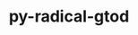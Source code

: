 ---
title: "py-radical-gtod"
layout: cache
categories: [package, develop]
meta: {"compilers": ["gcc@=11.4.0", "gcc@=9.4.0", "oneapi@=2024.2.1"], "num_specs": 30, "num_specs_by_stack": {"e4s": 8, "e4s-neoverse-v2": 8, "e4s-neoverse_v1": 3, "e4s-oneapi": 8, "e4s-power": 1, "root": 30}, "oss": ["ubuntu20.04", "ubuntu22.04"], "platforms": ["linux"], "stacks": ["e4s", "e4s-neoverse-v2", "e4s-neoverse_v1", "e4s-oneapi", "e4s-power", "root"], "targets": ["neoverse_v1", "neoverse_v2", "ppc64le", "x86_64_v3"], "versions": ["1.47.0", "1.90.0"]}
spec_details: [{"compiler": "gcc@=11.4.0", "hash": "2ekzpao4kepqt43j6rgu7o2sf2hjuwxb", "os": "ubuntu22.04", "platform": "linux", "size": "-", "stacks": ["e4s", "root"], "target": "x86_64_v3", "variants": ["build_system=python_pip"], "versions": ["1.90.0"]}, {"compiler": "gcc@=11.4.0", "hash": "54gxiyeg4nzhwtwbuzj7vmvsr5atsvzg", "os": "ubuntu22.04", "platform": "linux", "size": "-", "stacks": ["e4s", "root"], "target": "x86_64_v3", "variants": ["build_system=python_pip"], "versions": ["1.90.0"]}, {"compiler": "gcc@=11.4.0", "hash": "54qdf2u5zlpqup472meyeksonwivva3p", "os": "ubuntu22.04", "platform": "linux", "size": "-", "stacks": ["e4s-neoverse-v2", "root"], "target": "neoverse_v2", "variants": ["build_system=python_pip"], "versions": ["1.90.0"]}, {"compiler": "gcc@=11.4.0", "hash": "5ozirgnzsiecco5pwjrbbhnsef725cdr", "os": "ubuntu22.04", "platform": "linux", "size": "-", "stacks": ["e4s-neoverse-v2", "root"], "target": "neoverse_v2", "variants": ["build_system=python_pip"], "versions": ["1.90.0"]}, {"compiler": "oneapi@=2024.2.1", "hash": "65drin4qgcgitzwyom4cr5m4cbaqs43o", "os": "ubuntu22.04", "platform": "linux", "size": "-", "stacks": ["e4s-oneapi", "root"], "target": "x86_64_v3", "variants": ["build_system=python_pip"], "versions": ["1.90.0"]}, {"compiler": "gcc@=11.4.0", "hash": "6v3rtzigfgczkh4kzl7poeepjziiymhy", "os": "ubuntu22.04", "platform": "linux", "size": "-", "stacks": ["e4s", "root"], "target": "x86_64_v3", "variants": ["build_system=python_pip"], "versions": ["1.90.0"]}, {"compiler": "gcc@=11.4.0", "hash": "7csnafjs2ifia5syj53nj6gyxzfllz3s", "os": "ubuntu22.04", "platform": "linux", "size": "-", "stacks": ["e4s", "root"], "target": "x86_64_v3", "variants": ["build_system=python_pip"], "versions": ["1.90.0"]}, {"compiler": "gcc@=11.4.0", "hash": "b3l7yuezq5k4gjfofsu4luxdvqoyclg5", "os": "ubuntu22.04", "platform": "linux", "size": "-", "stacks": ["e4s-neoverse_v1", "root"], "target": "neoverse_v1", "variants": ["build_system=python_pip"], "versions": ["1.47.0"]}, {"compiler": "gcc@=11.4.0", "hash": "cbe2mqf3ldghmfrtxgk34g5ddhw4wdzl", "os": "ubuntu22.04", "platform": "linux", "size": "-", "stacks": ["e4s", "root"], "target": "x86_64_v3", "variants": ["build_system=python_pip"], "versions": ["1.90.0"]}, {"compiler": "oneapi@=2024.2.1", "hash": "cw5uqdnvowhdo3te7kbe7a2sr4qaiv3e", "os": "ubuntu22.04", "platform": "linux", "size": "-", "stacks": ["e4s-oneapi", "root"], "target": "x86_64_v3", "variants": ["build_system=python_pip"], "versions": ["1.90.0"]}, {"compiler": "gcc@=9.4.0", "hash": "djjazggng4thy7ysamwy4fb4n7gjvpal", "os": "ubuntu20.04", "platform": "linux", "size": "-", "stacks": ["e4s-power", "root"], "target": "ppc64le", "variants": ["build_system=python_pip"], "versions": ["1.47.0"]}, {"compiler": "oneapi@=2024.2.1", "hash": "dwcvxe2ev57yk5grymasfl7b7q36cihn", "os": "ubuntu22.04", "platform": "linux", "size": "-", "stacks": ["e4s-oneapi", "root"], "target": "x86_64_v3", "variants": ["build_system=python_pip"], "versions": ["1.90.0"]}, {"compiler": "oneapi@=2024.2.1", "hash": "fof4rokrshc6idxbh6s7jhnjbjgp5gww", "os": "ubuntu22.04", "platform": "linux", "size": "-", "stacks": ["e4s-oneapi", "root"], "target": "x86_64_v3", "variants": ["build_system=python_pip"], "versions": ["1.90.0"]}, {"compiler": "oneapi@=2024.2.1", "hash": "g3q6o4len7exutpnoyqx6lz5noecmxuo", "os": "ubuntu22.04", "platform": "linux", "size": "-", "stacks": ["e4s-oneapi", "root"], "target": "x86_64_v3", "variants": ["build_system=python_pip"], "versions": ["1.90.0"]}, {"compiler": "gcc@=11.4.0", "hash": "ix3h2mw66l2urtv3yj5o3da43tegc7f3", "os": "ubuntu22.04", "platform": "linux", "size": "-", "stacks": ["e4s-neoverse_v1", "root"], "target": "neoverse_v1", "variants": ["build_system=python_pip"], "versions": ["1.47.0"]}, {"compiler": "gcc@=11.4.0", "hash": "j4dtxwodtjpojgqyj22s527vafgkhoth", "os": "ubuntu22.04", "platform": "linux", "size": "-", "stacks": ["e4s-neoverse-v2", "root"], "target": "neoverse_v2", "variants": ["build_system=python_pip"], "versions": ["1.90.0"]}, {"compiler": "gcc@=11.4.0", "hash": "jf5bhslyf2ytedx3ud7mpyomp5kc6nvr", "os": "ubuntu22.04", "platform": "linux", "size": "-", "stacks": ["e4s-neoverse-v2", "root"], "target": "neoverse_v2", "variants": ["build_system=python_pip"], "versions": ["1.90.0"]}, {"compiler": "gcc@=11.4.0", "hash": "kabb7dqomaab2x3wpe7qa7vtppdozonx", "os": "ubuntu22.04", "platform": "linux", "size": "-", "stacks": ["e4s", "root"], "target": "x86_64_v3", "variants": ["build_system=python_pip"], "versions": ["1.90.0"]}, {"compiler": "gcc@=11.4.0", "hash": "kufqk77bcpkdg72gfaaqsihajj62kdm2", "os": "ubuntu22.04", "platform": "linux", "size": "-", "stacks": ["e4s", "root"], "target": "x86_64_v3", "variants": ["build_system=python_pip"], "versions": ["1.90.0"]}, {"compiler": "gcc@=11.4.0", "hash": "mm6osblrynmy73rkehwcz23m7xt6j3iz", "os": "ubuntu22.04", "platform": "linux", "size": "-", "stacks": ["e4s-neoverse-v2", "root"], "target": "neoverse_v2", "variants": ["build_system=python_pip"], "versions": ["1.90.0"]}, {"compiler": "gcc@=11.4.0", "hash": "om7pejxkqdx7mpzf573atm5xoy552lfj", "os": "ubuntu22.04", "platform": "linux", "size": "-", "stacks": ["e4s-neoverse-v2", "root"], "target": "neoverse_v2", "variants": ["build_system=python_pip"], "versions": ["1.90.0"]}, {"compiler": "gcc@=11.4.0", "hash": "p744wdjivk7pfzj22br52rne2gtekhgh", "os": "ubuntu22.04", "platform": "linux", "size": "-", "stacks": ["e4s-neoverse_v1", "root"], "target": "neoverse_v1", "variants": ["build_system=python_pip"], "versions": ["1.47.0"]}, {"compiler": "oneapi@=2024.2.1", "hash": "pcjm66mptbgqc2fo4buoyxchwzecte3r", "os": "ubuntu22.04", "platform": "linux", "size": "-", "stacks": ["e4s-oneapi", "root"], "target": "x86_64_v3", "variants": ["build_system=python_pip"], "versions": ["1.90.0"]}, {"compiler": "gcc@=11.4.0", "hash": "qdnan7cgnc5co76smq2nygks75mcedon", "os": "ubuntu22.04", "platform": "linux", "size": "-", "stacks": ["e4s", "root"], "target": "x86_64_v3", "variants": ["build_system=python_pip"], "versions": ["1.90.0"]}, {"compiler": "gcc@=11.4.0", "hash": "sagsjhkqyucyko2yxubgzvgtvofulh66", "os": "ubuntu22.04", "platform": "linux", "size": "-", "stacks": ["e4s-neoverse-v2", "root"], "target": "neoverse_v2", "variants": ["build_system=python_pip"], "versions": ["1.90.0"]}, {"compiler": "oneapi@=2024.2.1", "hash": "t3lvvbpgylvi3kpdgml7nfksq5y2akyw", "os": "ubuntu22.04", "platform": "linux", "size": "-", "stacks": ["e4s-oneapi", "root"], "target": "x86_64_v3", "variants": ["build_system=python_pip"], "versions": ["1.90.0"]}, {"compiler": "gcc@=11.4.0", "hash": "tmfitbp53j4psudzjum3p2dk4oh2gyd2", "os": "ubuntu22.04", "platform": "linux", "size": "-", "stacks": ["root"], "target": "x86_64_v3", "variants": ["build_system=python_pip"], "versions": ["1.90.0"]}, {"compiler": "gcc@=11.4.0", "hash": "uwvuqyxyij53ztlmlldfdmg7onnocj23", "os": "ubuntu22.04", "platform": "linux", "size": "-", "stacks": ["e4s-neoverse-v2", "root"], "target": "neoverse_v2", "variants": ["build_system=python_pip"], "versions": ["1.90.0"]}, {"compiler": "oneapi@=2024.2.1", "hash": "wsohns7yw3uedigvz5v7vxlujlmjeegg", "os": "ubuntu22.04", "platform": "linux", "size": "-", "stacks": ["e4s-oneapi", "root"], "target": "x86_64_v3", "variants": ["build_system=python_pip"], "versions": ["1.90.0"]}, {"compiler": "gcc@=11.4.0", "hash": "xudtqlgjcve66bs2wgxbaknzgsboawjo", "os": "ubuntu22.04", "platform": "linux", "size": "-", "stacks": ["root"], "target": "neoverse_v2", "variants": ["build_system=python_pip"], "versions": ["1.90.0"]}]
---